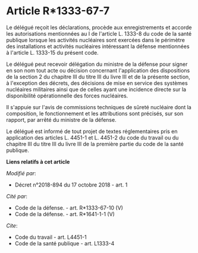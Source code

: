 # Article R*1333-67-7

Le délégué reçoit les déclarations, procède aux enregistrements et accorde les autorisations mentionnées au I de l'article L.
1333-8 du code de la santé publique lorsque les activités nucléaires sont exercées dans le périmètre des installations et
activités nucléaires intéressant la défense mentionnées à l'article L. 1333-15 du présent code.

Le délégué peut recevoir délégation du ministre de la défense pour signer en son nom tout acte ou décision concernant
l'application des dispositions de la section 2 du chapitre III du titre III du livre III et de la présente section, à
l'exception des décrets, des décisions de mise en service des systèmes nucléaires militaires ainsi que de celles ayant une
incidence directe sur la disponibilité opérationnelle des forces nucléaires.

Il s'appuie sur l'avis de commissions techniques de sûreté nucléaire dont la composition, le fonctionnement et les
attributions sont précisés, sur son rapport, par arrêté du ministre de la défense.

Le délégué est informé de tout projet de textes réglementaires pris en application des articles L. 4451-1 et L. 4451-2 du
code du travail ou du chapitre III du titre III du livre III de la première partie du code de la santé publique.

**Liens relatifs à cet article**

_Modifié par_:

  - Décret n°2018-894 du 17 octobre 2018 - art. 1

_Cité par_:

  - Code de la défense. - art. R*1333-67-10 (V)
  - Code de la défense. - art. R*1641-1-1 (V)

_Cite_:

  - Code du travail - art. L4451-1
  - Code de la santé publique - art. L1333-4
